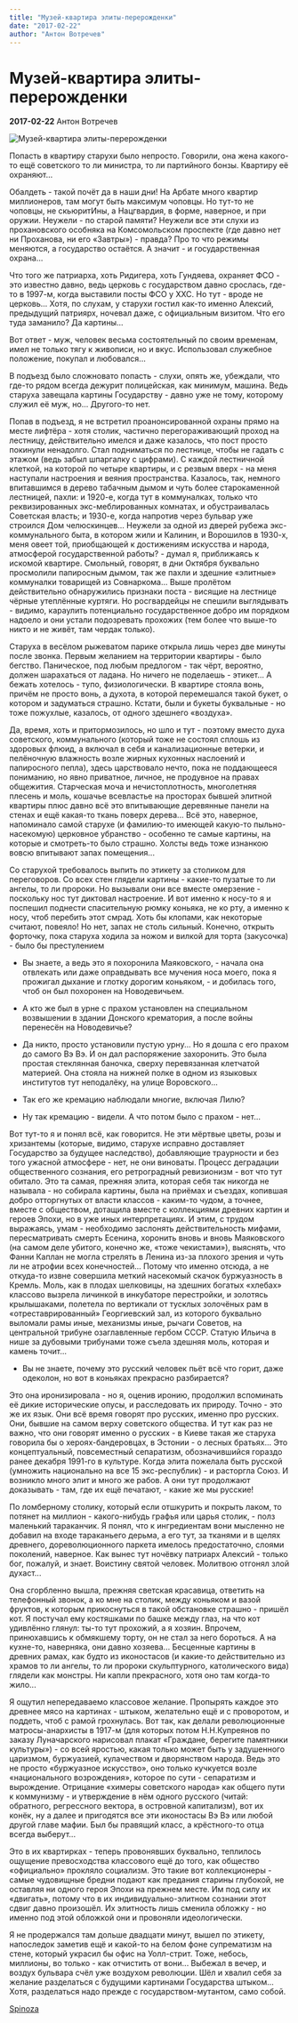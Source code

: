 ```yaml
---
title: "Музей-квартира элиты-перерожденки"
date: "2017-02-22"
author: "Антон Вотречев"
---
```


# Музей-квартира элиты-перерожденки

**2017-02-22** Антон Вотречев

![Музей-квартира элиты-перерожденки](http://spinoza.in/wp-content/uploads/2017/02/muzejkvartira3-1160.jpg)

Попасть в квартиру старухи было непросто. Говорили, она жена какого-то ещё советского то ли министра, то ли партийного бонзы. Квартиру её охраняют...

Обалдеть - такой почёт да в наши дни! На Арбате много квартир миллионеров, там могут быть максимум чоповцы. Но тут-то не чоповцы, не скьюритИны, а Нацгвардия, в форме, наверное, и при оружии. Неужели - по старой памяти? Неужели все эти слухи из прохановского особняка на Комсомольском проспекте (где давно нет ни Проханова, ни его «Завтры») - правда? Про то что режимы меняются, а государство остаётся. А значит - и государственная охрана...

Что того же патриарха, хоть Ридигера, хоть Гундяева, охраняет ФСО - это известно давно, ведь церковь с государством давно срослась, где-то в 1997-м, когда выставили посты ФСО у ХХС. Но тут - вроде не церковь... Хотя, по слухам, у старухи гостил как-то именно Алексий, предыдущий патриярх, ночевал даже, с официальным визитом. Что его туда заманило? Да картины...

Вот ответ - муж, человек весьма состоятельный по своим временам, имел не только тягу к живописи, но и вкус. Использовал служебное положение, покупал и любовался...

В подъезд было сложновато попасть - слухи, опять же, убеждали, что где-то рядом всегда дежурит полицейская, как минимум, машина. Ведь старуха завещала картины Государству - давно уже не тому, которому служил её муж, но... Другого-то нет.

Попав в подъезд, я не встретил проанонсированной охраны прямо на месте лифтёра - хотя столик, частично перегораживающий проход на лестницу, действительно имелся и даже казалось, что пост просто покинули ненадолго. Стал подниматься по лестнице, чтобы не гадать с этажом (ведь забыл шпаргалку с цифрами). С каждой лестничной клеткой, на которой по четыре квартиры, и с резвым вверх - на меня наступали настроения и веяния пространства. Казалось, так, немного впитавшимся в дерево табачным дымом и чуть более старокаменной лестницей, пахли: и 1920-е, когда тут в коммуналках, только что реквизированных экс-меблированных комнатах, и обустраивалась Советская власть; и 1930-е, когда напротив через бульвар уже строился Дом челюскинцев... Неужели за одной из дверей рубежа экс-коммунального быта, в котором жили и Калинин, и Ворошилов в 1930-х, меня овеет той, приобщающей к достижениям искусства и народа, атмосферой государственной работы? - думал я, приближаясь к искомой квартире. Смольный, говорят, в дни Октября буквально просмолили папиросным дымом, так же пахли и здешние «элитные» коммуналки товарищей из Совнаркома... Выше пролётом действительно обнаружились признаки поста - висящие на лестнице чёрные утеплённые куртяги. Но росгвардейцы не спешили выглядывать - видимо, караулить потенциально государственное добро им порядком надоело и они устали подозревать прохожих (тем более что выше-то никто и не живёт, там чердак только).

Старуха в весёлом рыжеватом парике открыла лишь через две минуты после звонка. Первым желанием на территории квартиры - было бегство. Паническое, под любым предлогом - так чёрт, вероятно, должен шарахаться от ладана. Но ничего не поделаешь - этикет... А бежать хотелось - тупо, физиологически. В квартире стояла вонь, причём не просто вонь, а духота, в которой перемешался такой букет, о котором и задуматься страшно. Кстати, были и букеты буквальные - но тоже пожухлые, казалось, от одного здешнего «воздуха».

Да, время, хоть и притормозилось, но шло и тут - поэтому вместо духа советского, коммунального (который тоже не состоял сплошь из здоровых флюид, а включал в себя и канализационные ветерки, и пелёночную влажность возле жирных кухонных наслоений и папиросного пепла), здесь царствовало нечто, пока не поддающееся пониманию, но явно приватное, личное, не продувное на правах общежития. Старческая моча и нечистоплотность, многолетняя плесень и моль, кошачье всевластье на просторах бывшей элитной квартиры плюс давно всё это впитывающие деревянные панели на стенах и ещё какая-то ткань поверх дерева... Всё это, наверное, напоминало самой старухе (и фамилию-то имеющей какую-то пыльно-насекомую) церковное убранство - особенно те самые картины, на которые и смотреть-то было страшно. Холсты ведь тоже изнанкою вовсю впитывают запах помещения...

Со старухой требовалось выпить по этикету за столиком для переговоров. Со всех стен глядели картины - какие-то пузатые то ли ангелы, то ли пророки. Но вызывали они все вместе омерзение - поскольку нос тут диктовал настроение. И вот именно к носу-то я и поспешил поднести спасительную рюмку коньяка, не ко рту, а именно к носу, чтоб перебить этот смрад. Хоть бы клопами, как некоторые считают, повеяло! Но нет, запах не столь сильный. Конечно, открыть форточку, пока старуха ходила за ножом и вилкой для торта (закусочка) - было бы престулением

- Вы знаете, а ведь это я похоронила Маяковского, - начала она отвлекать или даже оправдывать все мучения носа моего, пока я прожигал дыхание и глотку дорогим коньяком, - и добилась того, чтоб он был похоронен на Новодевичьем.

- А кто же был в урне с прахом установлен на специальном возвышении в здании Донского крематория, а после войны перенесён на Новодевичье?

- Да никто, просто установили пустую урну... Но я дошла с его прахом до самого Вэ Вэ. И он дал распоряжение захоронить. Это была простая стеклянная баночка, сверху перевязанная клетчатой материей. Она стояла на нижней полке в одном из языковых институтов тут неподалёку, на улице Воровского...

- Так его же кремацию наблюдали многие, включая Лилю?

- Ну так кремацию - видели. А что потом было с прахом - нет...

Вот тут-то я и понял всё, как говорится. Не эти мёртвые цветы, розы и хризантемы (которые, видимо, старухе исправно доставляет Государство за будущее наследство), добавляющие траурности и без того ужасной атмосфере - нет, не они виноваты. Процесс деградации общественного сознания, его ретроградный ревизионизм - вот что тут обитало. Это та самая, прежняя элита, которая себя так никогда не называла - но собирала картины, была на приёмах и съездах, копившая добро отторгнутых от власти классов - каким-то чудом, а точнее, вместе с обществом, дотащила вместе с коллекциями древних картин и героев Эпохи, но в уже иных интерпретациях. И этим, с трудом выражаясь, умам - необходимо заслонять действительность мифами, пересматривать смерть Есенина, хоронить вновь и вновь Маяковского (на самом деле убитого, конечно же, «тоже чекистами»), выяснять, что Фанни Каплан не могла стрелять в Ленина из-за плохого зрения и чуть ли не атрофии всех конечностей... Потому что именно отсюда, а не откуда-то извне совершила меткий насекомый скачок буржуазность в Кремль. Моль, как в плодах шелковицы, на здешних богатых «хлебах» классово вызрела личинкой в инкубаторе перестройки, и золотясь крылышаками, полетела по вертикали от тусклых золочёных рам в «отреставрированный» Георгиевский зал, из которого буквально выломали рамы иные, механизмы иные, рычаги Советов, на центральной трибуне озаглавленные гербом СССР. Статую Ильича в нише за дубовыми трибунами тоже съела здешняя моль, которая и камень точит...

- Вы не знаете, почему это русский человек пьёт всё что горит, даже одеколон, но вот в коньяках прекрасно разбирается?

Это она иронизировала - но я, оценив иронию, продолжил вспоминать её дикие исторические опусы, и расследовать их природу. Точно - это же их язык. Они всё время говорят про русских, именно про русских. Они, бывшие на самом верху советского общества. И тут как раз не важно, что они говорят именно о русских - в Киеве такая же старуха говорила бы о хероях-бандеровцах, в Эстонии - о лесных братьях... Это концептуальный, повсеместный сепаратизм, обозначившийся гораздо ранее декабря 1991-го в культуре. Когда элита пожелала быть русской (умножить национально на все 15 экс-республик) - и расторгла Союз. И возникло много элит и много же рабов. А они тут продолжают доказывать - там, где их ещё печатают, - какие же мы русские!

По ломберному столику, который если отшкурить и покрыть лаком, то потянет на миллион - какого-нибудь графья или царья столик, - полз маленький тараканчик. Я понял, что к ингредиентам вони мысленно не добавил на входе тараканьего дерьма, а его тут, за тканями и в щелях древнего, дореволюционного паркета имелось предостаточно, слоями поколений, наверное. Как вынес тут ночёвку патриарх Алексий - только бог, пожалуй, и знает. Воистину святой человек. Молитвою отгонял злой духаст...

Она сгорбленно вышла, прежняя светская красавица, ответить на телефонный звонок, а ко мне на столик, между коньяком и вазой фруктов, к которым прикоснуться в такой обстановке страшно - пришёл кот. Я постучал ему костяшками по башке между глаз, на что кот удивлённо глянул: ты-то тут прохожий, а я хозяин. Впрочем, принюхавшись к обмякшему торту, он не стал за него бороться. А на кухне-то, наверняка, они давно хозяева... Бесценные картины в древних рамах, как будто из иконостасов (и какие-то действительно из храмов то ли ангелы, то ли пророки скульптурного, католического вида) глядели как монстры. Ни капли прекрасного, хотя оно там когда-то жило...

Я ощутил непередаваемо классовое желание. Пропырять каждое это древнее мясо на картинах - штыком, желательно ещё и с проворотом, и поддеть, чтоб с рамой грохнулась. Вот так, как делали революционные матросы-анархисты в 1917-м (для которых потом Н.Н.Купреянов по заказу Луначарского нарисовал плакат «Граждане, берегите памятники культуры») - со всей яростью, какая только может быть у задушенного царизмом, буржуазией, кулачеством и дворянством народа. Ведь это не просто «буржуазное искусство», оно только кучкуется возле «национального возрождения», которое по сути - сепаратизм и вырождение. Отрицание «химеры советского народа» как общего пути к коммунизму - и утверждение в нём одного русского (читай: обратного, регрессного вектора, в островной капитализм), вот их конёк, ну а далее и пригодятся все эти иконостасы Вэ Вэ или любой другой главе мафии. Был бы правящий класс, а крёстного-то отца всегда выберут...

Это в их квартирках - теперь провонявших буквально, теплилось ощущение превосходства классового ещё до того, как общество «официально» прокляло социализм. Это такие вот коллекционеры - самые чудовищные бредни подают как предания старины глубокой, не оставляя ни одного героя Эпохи на прежнем месте. Им под силу их «двигать», потому что в их индивидуально-элитном сознании этот сдвиг давно произошёл. Их элитность лишь сменила обложку - но именно под этой обложкой они и провоняли идеологически.

Я не продержался там дольше двадцати минут, вышел по этикету, напоследок заметив ещё и какой-то на белом фоне супрематизм на стене, который украсил бы офис на Уолл-стрит. Тоже, небось, миллионы, во только - как отчистить от вони... Выбежал в вечер, и воздух бульвара счёл уже воздухом революции. Шёл и хвалил себя за желание разделаться с будущими картинами Государства штыком... Хотя, разделаться надо прежде с государством-мутантом, само собой.

[Spinoza](http://spinoza.in/literatura/muzej-kvartira-e-lity-pererozhdenki.html)